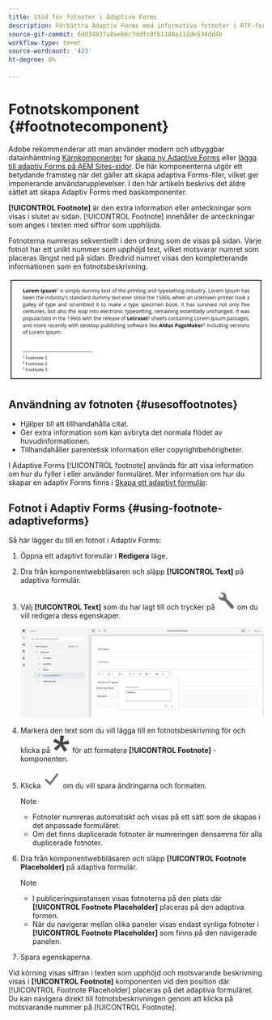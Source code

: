 ```yaml
---
title: Stöd för fotnoter i Adaptive Forms
description: Förbättra Adaptiv Forms med informativa fotnoter i RTF-format. Förbättra användarupplevelsen och engagemanget.
source-git-commit: 6dd34937a8aeb6c7ddfc0fb1180a112de534dd4b
workflow-type: tm+mt
source-wordcount: '423'
ht-degree: 0%

---
```


# Fotnotskomponent {#footnotecomponent}

<span class="preview"> Adobe rekommenderar att man använder modern och utbyggbar datainhämtning [Kärnkomponenter](https://experienceleague.adobe.com/docs/experience-manager-core-components/using/adaptive-forms/introduction.html) for [skapa ny Adaptive Forms](/help/forms/creating-adaptive-form-core-components.md) eller [lägga till adaptiv Forms på AEM Sites-sidor](/help/forms/create-or-add-an-adaptive-form-to-aem-sites-page.md). De här komponenterna utgör ett betydande framsteg när det gäller att skapa adaptiva Forms-filer, vilket ger imponerande användarupplevelser. I den här artikeln beskrivs det äldre sättet att skapa Adaptiv Forms med baskomponenter. </span>

**[!UICONTROL Footnote]** är den extra information eller anteckningar som visas i slutet av sidan. [!UICONTROL Footnote] innehåller de anteckningar som anges i texten med siffror som upphöjda.

Fotnoterna numreras sekventiellt i den ordning som de visas på sidan. Varje fotnot har ett unikt nummer som upphöjd text, vilket motsvarar numret som placeras längst ned på sidan. Bredvid numret visas den kompletterande informationen som en fotnotsbeskrivning.

![Fotnotsbeskrivning](/help/forms/assets/footnote_description.png)


## Användning av fotnoten {#usesoffootnotes}

* Hjälper till att tillhandahålla citat.
* Ger extra information som kan avbryta det normala flödet av huvudinformationen.
* Tillhandahåller parentetisk information eller copyrightbehörigheter.

I Adaptive Forms [!UICONTROL footnote] används för att visa information om hur du fyller i eller använder formuläret. Mer information om hur du skapar en adaptiv Forms finns i [Skapa ett adaptivt formulär](https://experienceleague.adobe.com/docs/experience-manager-cloud-service/content/forms/create-an-adaptive-form/create-an-adaptive-form-on-forms-cs/creating-adaptive-form.html).

## Fotnot i Adaptiv Forms {#using-footnote-adaptiveforms}

Så här lägger du till en fotnot i Adaptiv Forms:
1. Öppna ett adaptivt formulär i **Redigera** läge.
1. Dra från komponentwebbläsaren och släpp **[!UICONTROL Text]** på adaptiva formulär.
1. Välj **[!UICONTROL Text]** som du har lagt till och trycker på ![cmppr](assets/configure-icon.svg) om du vill redigera dess egenskaper.

   ![Fotnot i Adaptiv Forms](/help/forms/assets/footnote_rte.png)

1. Markera den text som du vill lägga till en fotnotsbeskrivning för och klicka på  ![stjärna](/help/forms/assets/asterisk.svg) för att formatera **[!UICONTROL Footnote]** -komponenten.

1. Klicka ![check](/help/forms/assets/save_icon.svg) om du vill spara ändringarna och formaten.

   >[!NOTE]
   >
   >* Fotnoter numreras automatiskt och visas på ett sätt som de skapas i det anpassade formuläret.
   >* Om det finns duplicerade fotnoter är numreringen densamma för alla duplicerade fotnoter.

1. Dra från komponentwebbläsaren och släpp **[!UICONTROL Footnote Placeholder]** på adaptiva formulär.
   >[!NOTE]
   >
   >* I publiceringsinstansen visas fotnoterna på den plats där **[!UICONTROL Footnote Placeholder]** placeras på den adaptiva formen.
   >* När du navigerar mellan olika paneler visas endast synliga fotnoter i **[!UICONTROL Footnote Placeholder]** som finns på den navigerade panelen.

1. Spara egenskaperna.

Vid körning visas siffran i texten som upphöjd och motsvarande beskrivning visas i **[!UICONTROL Footnote]** komponenten vid den position där [!UICONTROL Footnote Placeholder] placeras på det adaptiva formuläret. Du kan navigera direkt till fotnotsbeskrivningen genom att klicka på motsvarande nummer på [!UICONTROL Footnote].
